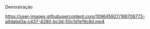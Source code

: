 Demostração

https://user-images.githubusercontent.com/109645927/188708773-a9dabd3a-c437-4280-bc3d-50c1d1e19c8d.mp4